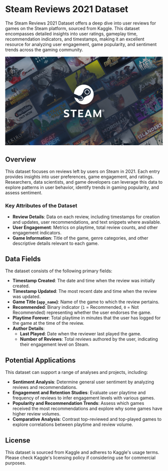 # Steam Reviews 2021 Dataset

The Steam Reviews 2021 Dataset offers a deep dive into user reviews for games on the Steam platform, sourced from Kaggle. This dataset encompasses detailed insights into user ratings, gameplay time, recommendation indicators, and timestamps, making it an excellent resource for analyzing user engagement, game popularity, and sentiment trends across the gaming community.

![Top 10 Games by Sales](immagini/steam.png)

## Overview

This dataset focuses on reviews left by users on Steam in 2021. Each entry provides insights into user preferences, game engagement, and ratings. Researchers, data scientists, and game developers can leverage this data to explore patterns in user behavior, identify trends in gaming popularity, and assess sentiment.

### Key Attributes of the Dataset

- **Review Details**: Data on each review, including timestamps for creation and updates, user recommendations, and text snippets where available.
- **User Engagement**: Metrics on playtime, total review counts, and other engagement indicators.
- **Game Information**: Title of the game, genre categories, and other descriptive details relevant to each game.

## Data Fields

The dataset consists of the following primary fields:

- **Timestamp Created**: The date and time when the review was initially created.
- **Timestamp Updated**: The most recent date and time when the review was updated.
- **Game Title (`app_name`)**: Name of the game to which the review pertains.
- **Recommended**: Binary indicator (`1` = Recommended, `0` = Not Recommended) representing whether the user endorses the game.
- **Playtime Forever**: Total playtime in minutes that the user has logged for the game at the time of the review.
- **Author Details**:
  - **Last Played**: Date when the reviewer last played the game.
  - **Number of Reviews**: Total reviews authored by the user, indicating their engagement level on Steam.

## Potential Applications

This dataset can support a range of analyses and projects, including:

- **Sentiment Analysis**: Determine general user sentiment by analyzing reviews and recommendations.
- **Engagement and Retention Studies**: Evaluate user playtime and frequency of reviews to infer engagement levels with various games.
- **Popularity and Recommendation Trends**: Assess which games received the most recommendations and explore why some games have higher review volumes.
- **Comparative Analysis**: Contrast top-reviewed and top-played games to explore correlations between playtime and review volume.

## License

This dataset is sourced from Kaggle and adheres to Kaggle's usage terms. Please check Kaggle's licensing policy if considering use for commercial purposes.



